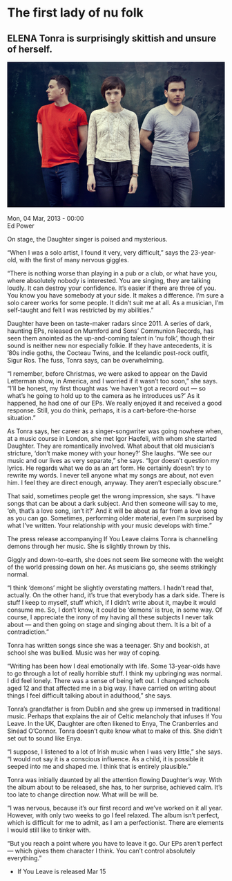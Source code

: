 # The first lady of nu folk

## ELENA Tonra is surprisingly skittish and unsure of herself.

<img src="/Images/Stacey%20Hatfield/Photographyby_StaceyHatfield_Daughter_IMG_5782_D_re.jpg">

Mon, 04 Mar, 2013 - 00:00 \
Ed Power

On stage, the Daughter singer is poised and mysterious.

“When I was a solo artist, I found it very, very difficult,” says the 23-year-old, with the first of many nervous giggles.

“There is nothing worse than playing in a pub or a club, or what have you, where absolutely nobody is interested. You are singing, they are talking loudly. It can destroy your confidence. It’s easier if there are three of you. You know you have somebody at your side. It makes a difference. I’m sure a solo career works for some people. It didn’t suit me at all. As a musician, I’m self-taught and felt I was restricted by my abilities.”

Daughter have been on taste-maker radars since 2011. A series of dark, haunting EPs, released on Mumford and Sons’ Communion Records, has seen them anointed as the up-and-coming talent in ‘nu folk’, though their sound is neither new nor especially folkie. If they have antecedents, it is ’80s indie goths, the Cocteau Twins, and the Icelandic post-rock outfit, Sigur Ros. The fuss, Tonra says, can be overwhelming.

“I remember, before Christmas, we were asked to appear on the David Letterman show, in America, and I worried if it wasn’t too soon,” she says. “I’ll be honest, my first thought was ‘we haven’t got a record out — so what’s he going to hold up to the camera as he introduces us?’ As it happened, he had one of our EPs. We really enjoyed it and received a good response. Still, you do think, perhaps, it is a cart-before-the-horse situation.”

As Tonra says, her career as a singer-songwriter was going nowhere when, at a music course in London, she met Igor Haefeli, with whom she started Daughter. They are romantically involved. What about that old musician’s stricture, ‘don’t make money with your honey?’ She laughs. “We see our music and our lives as very separate,” she says. “Igor doesn’t question my lyrics. He regards what we do as an art form. He certainly doesn’t try to rewrite my words. I never tell anyone what my songs are about, not even him. I feel they are direct enough, anyway. They aren’t especially obscure.”

That said, sometimes people get the wrong impression, she says. “I have songs that can be about a dark subject. And then someone will say to me, ‘oh, that’s a love song, isn’t it?’ And it will be about as far from a love song as you can go. Sometimes, performing older material, even I’m surprised by what I’ve written. Your relationship with your music develops with time.”

The press release accompanying If You Leave claims Tonra is channelling demons through her music. She is slightly thrown by this.

Giggly and down-to-earth, she does not seem like someone with the weight of the world pressing down on her. As musicians go, she seems strikingly normal.

“I think ‘demons’ might be slightly overstating matters. I hadn’t read that, actually. On the other hand, it’s true that everybody has a dark side. There is stuff I keep to myself, stuff which, if I didn’t write about it, maybe it would consume me. So, I don’t know, it could be ‘demons’ is true, in some way. Of course, I appreciate the irony of my having all these subjects I never talk about — and then going on stage and singing about them. It is a bit of a contradiction.”

Tonra has written songs since she was a teenager. Shy and bookish, at school she was bullied. Music was her way of coping.

“Writing has been how I deal emotionally with life. Some 13-year-olds have to go through a lot of really horrible stuff. I think my upbringing was normal. I did feel lonely. There was a sense of being left out. I changed schools aged 12 and that affected me in a big way. I have carried on writing about things I feel difficult talking about in adulthood,” she says.

Tonra’s grandfather is from Dublin and she grew up immersed in traditional music. Perhaps that explains the air of Celtic melancholy that infuses If You Leave. In the UK, Daughter are often likened to Enya, The Cranberries and Sinéad O’Connor. Tonra doesn’t quite know what to make of this. She didn’t set out to sound like Enya.

“I suppose, I listened to a lot of Irish music when I was very little,” she says. “I would not say it is a conscious influence. As a child, it is possible it seeped into me and shaped me. I think that is entirely plausible.”

Tonra was initially daunted by all the attention flowing Daughter’s way. With the album about to be released, she has, to her surprise, achieved calm. It’s too late to change direction now. What will be will be.

“I was nervous, because it’s our first record and we’ve worked on it all year. However, with only two weeks to go I feel relaxed. The album isn’t perfect, which is difficult for me to admit, as I am a perfectionist. There are elements I would still like to tinker with.

“But you reach a point where you have to leave it go. Our EPs aren’t perfect — which gives them character I think. You can’t control absolutely everything.”

* If You Leave is released Mar 15

